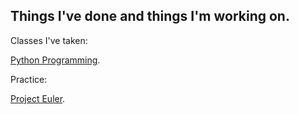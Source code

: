 <!DOCTYPE html>
<html>
<body>
<h2>Things I've done and things I'm working on.</h2>
<p>Classes I've taken:</p>
  <p><a href="https://github.com/tralfamadorians/CSC121">Python Programming</a>.</p>
<p>Practice:</p>
  <p><a href="https://github.com/tralfamadorians/Project_Euler">Project Euler</a>.</p>
</body>
</html>
